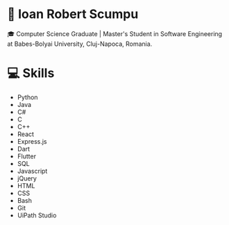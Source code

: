 # 👾 Ioan Robert Scumpu
🎓 Computer Science Graduate | Master's Student in Software Engineering at Babes-Bolyai University, Cluj-Napoca, Romania.
# 💻 Skills
- Python
- Java
- C#
- C
- C++
- React
- Express.js
- Dart
- Flutter
- SQL
- Javascript
- jQuery
- HTML
- CSS
- Bash
- Git
- UiPath Studio

